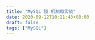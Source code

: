 ```yaml
---
title: "MySQL 锁 机制和实战"
date: 2020-09-12T10:21:43+08:00
draft: false
tags: ["MySQL"]
---
```


​    

​    

​    

​    

​    

​    

​    

​    

​    